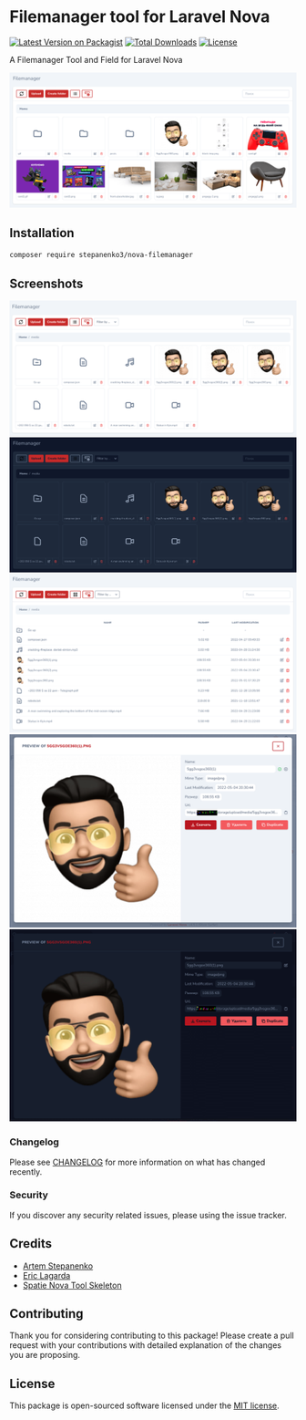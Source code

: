 # Filemanager tool for Laravel Nova

[![Latest Version on Packagist](https://img.shields.io/packagist/v/stepanenko3/nova-filemanager.svg?style=flat-square)](https://packagist.org/packages/stepanenko3/nova-filemanager)
[![Total Downloads](https://img.shields.io/packagist/dt/stepanenko3/nova-filemanager.svg?style=flat-square)](https://packagist.org/packages/stepanenko3/nova-filemanager)
[![License](https://poser.pugx.org/stepanenko3/nova-filemanager/license)](https://packagist.org/packages/stepanenko3/nova-filemanager)

A Filemanager Tool and Field for Laravel Nova

![screenshot of tool](screenshots/tool.png)

## Installation

```bash
composer require stepanenko3/nova-filemanager
```

## Screenshots

![screenshot of tool](screenshots/tool-inside.png)
![screenshot of tool](screenshots/tool-inside-dark.png)
![screenshot of tool](screenshots/tool-list.png)
![screenshot of tool](screenshots/tool-detail.png)
![screenshot of tool](screenshots/tool-detail-dark.png)

### Changelog

Please see [CHANGELOG](CHANGELOG.md) for more information on what has changed recently.

### Security

If you discover any security related issues, please using the issue tracker.

## Credits

- [Artem Stepanenko](https://github.com/stepanenko3)
- [Eric Lagarda](https://github.com/Krato)
- [Spatie Nova Tool Skeleton](https://github.com/spatie/skeleton-nova-tool)

## Contributing

Thank you for considering contributing to this package! Please create a pull request with your contributions with detailed explanation of the changes you are proposing.

## License

This package is open-sourced software licensed under the [MIT license](LICENSE.md).
